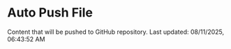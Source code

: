 # Auto Push File

Content that will be pushed to GitHub repository.
Last updated: 08/11/2025, 06:43:52 AM